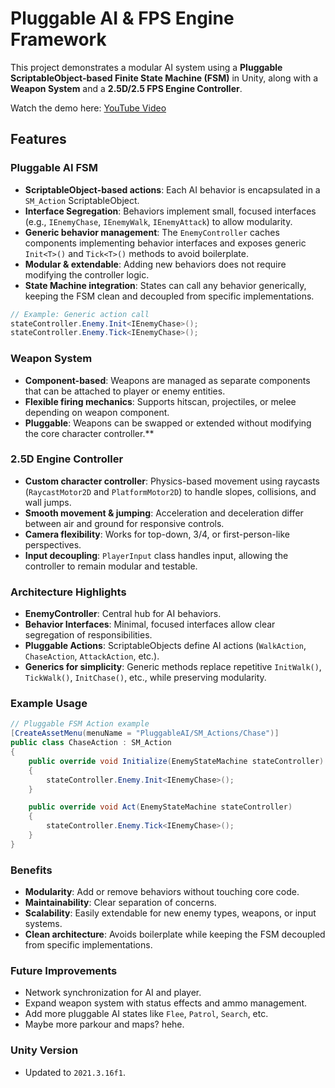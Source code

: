 # Pluggable AI & FPS Engine Framework

This project demonstrates a modular AI system using a **Pluggable ScriptableObject-based Finite State Machine (FSM)** in Unity, along with a **Weapon System** and a **2.5D/2.5 FPS Engine Controller**.

Watch the demo here: [YouTube Video](https://www.youtube.com/watch?v=Z07Y1964oMY)

## Features

### Pluggable AI FSM

- **ScriptableObject-based actions**: Each AI behavior is encapsulated in a `SM_Action` ScriptableObject.
- **Interface Segregation**: Behaviors implement small, focused interfaces (e.g., `IEnemyChase`, `IEnemyWalk`, `IEnemyAttack`) to allow modularity.
- **Generic behavior management**: The `EnemyController` caches components implementing behavior interfaces and exposes generic `Init<T>()` and `Tick<T>()` methods to avoid boilerplate.
- **Modular & extendable**: Adding new behaviors does not require modifying the controller logic.
- **State Machine integration**: States can call any behavior generically, keeping the FSM clean and decoupled from specific implementations.

```csharp
// Example: Generic action call
stateController.Enemy.Init<IEnemyChase>();
stateController.Enemy.Tick<IEnemyChase>();
```

### Weapon System

- **Component-based**: Weapons are managed as separate components that can be attached to player or enemy entities.
- **Flexible firing mechanics**: Supports hitscan, projectiles, or melee depending on weapon component.
- **Pluggable**: Weapons can be swapped or extended without modifying the core character controller.**

### 2.5D Engine Controller

- **Custom character controller**: Physics-based movement using raycasts (`RaycastMotor2D` and `PlatformMotor2D`) to handle slopes, collisions, and wall jumps.
- **Smooth movement & jumping**: Acceleration and deceleration differ between air and ground for responsive controls.
- **Camera flexibility**: Works for top-down, 3/4, or first-person-like perspectives.
- **Input decoupling**: `PlayerInput` class handles input, allowing the controller to remain modular and testable.

### Architecture Highlights

- **EnemyController**: Central hub for AI behaviors.
- **Behavior Interfaces**: Minimal, focused interfaces allow clear segregation of responsibilities.
- **Pluggable Actions**: ScriptableObjects define AI actions (`WalkAction`, `ChaseAction`, `AttackAction`, etc.).
- **Generics for simplicity**: Generic methods replace repetitive `InitWalk()`, `TickWalk()`, `InitChase()`, etc., while preserving modularity.

### Example Usage

```csharp
// Pluggable FSM Action example
[CreateAssetMenu(menuName = "PluggableAI/SM_Actions/Chase")]
public class ChaseAction : SM_Action
{
    public override void Initialize(EnemyStateMachine stateController)
    {
        stateController.Enemy.Init<IEnemyChase>();
    }

    public override void Act(EnemyStateMachine stateController)
    {
        stateController.Enemy.Tick<IEnemyChase>();
    }
}
```
### Benefits

- **Modularity**: Add or remove behaviors without touching core code.
- **Maintainability**: Clear separation of concerns.
- **Scalability**: Easily extendable for new enemy types, weapons, or input systems.
- **Clean architecture**: Avoids boilerplate while keeping the FSM decoupled from specific implementations.
  
### Future Improvements

- Network synchronization for AI and player.
- Expand weapon system with status effects and ammo management.
- Add more pluggable AI states like `Flee`, `Patrol`, `Search`, etc.
- Maybe more parkour and maps? hehe.

### Unity Version

- Updated to `2021.3.16f1`.
